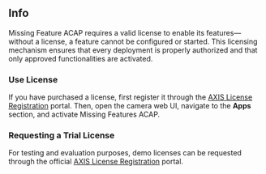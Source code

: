 ## Info

Missing Feature ACAP requires a valid license to enable its features—without a license, a feature cannot be configured or started. This licensing mechanism ensures that every deployment is properly authorized and that only approved functionalities are activated.

### Use License

If you have purchased a license, first register it through the [AXIS License Registration](https://www.axis.com/support/license-key-registration) portal. Then, open the camera web UI, navigate to the **Apps** section, and activate Missing Features ACAP.


### Requesting a Trial License

For testing and evaluation purposes, demo licenses can be requested through the official [AXIS License Registration](https://www.axis.com/support/license-key-registration) portal.

